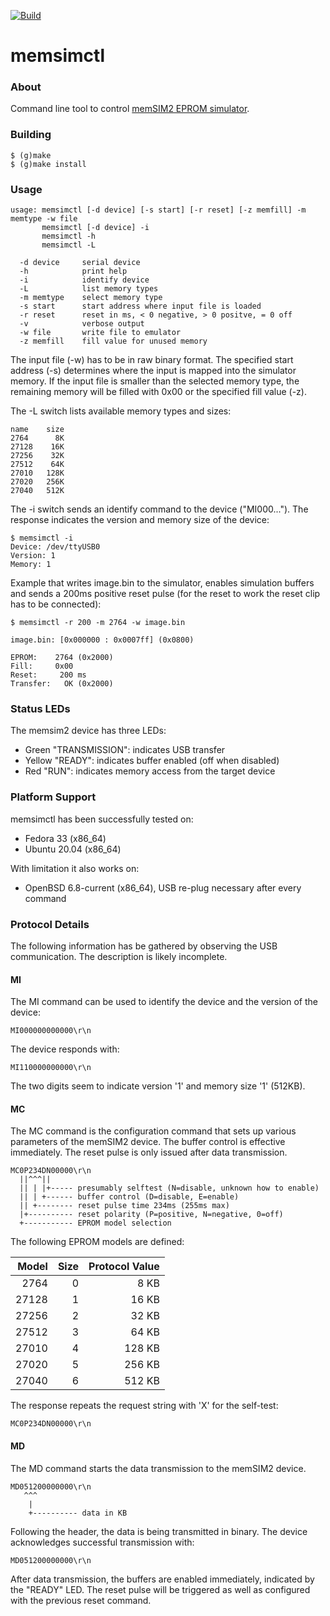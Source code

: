 
[![Build](https://github.com/ra1fh/memsimctl/actions/workflows/build.yml/badge.svg)](https://github.com/ra1fh/memsimctl/actions/workflows/build.yml)

memsimctl
=========

### About

Command line tool to control
[memSIM2 EPROM simulator](http://momik.pl/memsim.htm).

### Building

    $ (g)make
    $ (g)make install

### Usage

    usage: memsimctl [-d device] [-s start] [-r reset] [-z memfill] -m memtype -w file
           memsimctl [-d device] -i
           memsimctl -h
           memsimctl -L
    
      -d device     serial device
      -h            print help
      -i            identify device
      -L            list memory types
      -m memtype    select memory type
      -s start      start address where input file is loaded
      -r reset      reset in ms, < 0 negative, > 0 positve, = 0 off
      -v            verbose output
      -w file       write file to emulator
      -z memfill    fill value for unused memory

The input file (-w) has to be in raw binary format. The specified
start address (-s) determines where the input is mapped into the
simulator memory.  If the input file is smaller than the selected
memory type, the remaining memory will be filled with 0x00 or the
specified fill value (-z).

The -L switch lists available memory types and sizes:

    name    size
    2764      8K
    27128    16K
    27256    32K
    27512    64K
    27010   128K
    27020   256K
    27040   512K

The -i switch sends an identify command to the device
("MI000..."). The response indicates the version and memory size of
the device:

    $ memsimctl -i
    Device: /dev/ttyUSB0
    Version: 1
    Memory: 1

Example that writes image.bin to the simulator, enables simulation
buffers and sends a 200ms positive reset pulse (for the reset to work
the reset clip has to be connected):

    $ memsimctl -r 200 -m 2764 -w image.bin
    
    image.bin: [0x000000 : 0x0007ff] (0x0800)
    
    EPROM:    2764 (0x2000)
    Fill:     0x00
    Reset:     200 ms
    Transfer:   OK (0x2000)

### Status LEDs

The memsim2 device has three LEDs:

 * Green "TRANSMISSION": indicates USB transfer
 * Yellow "READY": indicates buffer enabled (off when disabled)
 * Red "RUN": indicates memory access from the target device

### Platform Support

memsimctl has been successfully tested on:

 * Fedora 33 (x86_64)
 * Ubuntu 20.04 (x86_64)

With limitation it also works on:

 * OpenBSD 6.8-current (x86_64), USB re-plug necessary after every command

### Protocol Details

The following information has be gathered by observing the USB
communication. The description is likely incomplete.

#### MI

The MI command can be used to identify the device and the version of
the device:

    MI000000000000\r\n

The device responds with:

    MI110000000000\r\n

The two digits seem to indicate version '1' and memory size '1'
(512KB).

#### MC

The MC command is the configuration command that sets up various
parameters of the memSIM2 device. The buffer control is effective
immediately. The reset pulse is only issued after data transmission.

    MC0P234DN00000\r\n
      ||^^^||
      || | |+----- presumably selftest (N=disable, unknown how to enable)
      || | +------ buffer control (D=disable, E=enable)
      || +-------- reset pulse time 234ms (255ms max)
      |+---------- reset polarity (P=positive, N=negative, 0=off)
      +----------- EPROM model selection

The following EPROM models are defined:

Model  | Size | Protocol Value
------:|-----:|--------------:
2764   |   0  |   8 KB
27128  |   1  |  16 KB
27256  |   2  |  32 KB
27512  |   3  |  64 KB
27010  |   4  | 128 KB
27020  |   5  | 256 KB
27040  |   6  | 512 KB

The response repeats the request string with 'X' for the self-test:

    MC0P234DN00000\r\n

#### MD

The MD command starts the data transmission to the memSIM2 device.

    MD051200000000\r\n
       ^^^
        |
        +---------- data in KB

Following the header, the data is being transmitted in binary. The
device acknowledges successful transmission with:

    MD051200000000\r\n

After data transmission, the buffers are enabled immediately,
indicated by the "READY" LED. The reset pulse will be triggered as
well as configured with the previous reset command.
